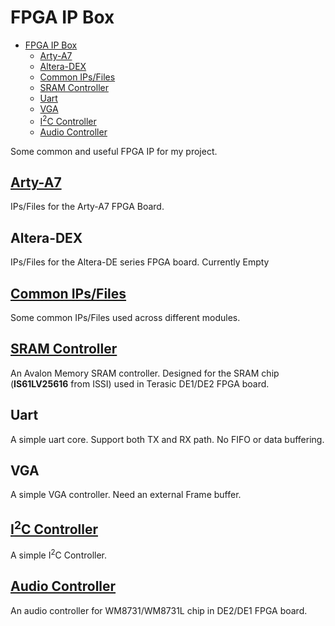 # FPGA IP Box

- [FPGA IP Box](#fpga-ip-box)
  - [Arty-A7](#arty-a7)
  - [Altera-DEX](#altera-dex)
  - [Common IPs/Files](#common-ipsfiles)
  - [SRAM Controller](#sram-controller)
  - [Uart](#uart)
  - [VGA](#vga)
  - [I<sup>2</sup>C Controller](#isup2supc-controller)
  - [Audio Controller](#audio-controller)

Some common and useful FPGA IP for my project.

## [Arty-A7](Arty-A7/doc/SPEC.md)

IPs/Files for the Arty-A7 FPGA Board.

## Altera-DEX

IPs/Files for the Altera-DE series FPGA board. Currently Empty

## [Common IPs/Files](common/doc/SPEC.md)

Some common IPs/Files used across different modules.

## [SRAM Controller](sram_controller/doc/avm_sram_controller.md)

An Avalon Memory SRAM controller. Designed for the SRAM chip (**IS61LV25616** from ISSI) used in Terasic DE1/DE2 FPGA board.

## Uart

A simple uart core. Support both TX and RX path. No FIFO or data buffering.

## VGA

A simple VGA controller. Need an external Frame buffer.

## [I<sup>2</sup>C Controller](i2c_controller/doc/I2C.md)

A simple I<sup>2</sup>C Controller.

## [Audio Controller](audio_controller/doc/audio_controller.md)

An audio controller for WM8731/WM8731L chip in DE2/DE1 FPGA board.